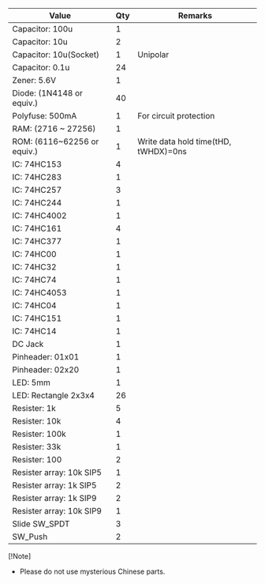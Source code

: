 | Value                       | Qty | Remarks                              |
| --------------------------- | --- | ------------------------------------ |
| Capacitor: 100u             | 1   |                                      |
| Capacitor: 10u              | 2   |                                      |
| Capacitor: 10u(Socket)      | 1   | Unipolar                             |
| Capacitor: 0.1u             | 24  |                                      |
| Zener: 5.6V                 | 1   |                                      |
| Diode: (1N4148 or equiv.)   | 40  |                                      |
| Polyfuse: 500mA             | 1   | For circuit protection               |
| RAM: (2716 ~ 27256)         | 1   |                                      |
| ROM: (6116~62256 or equiv.) | 1   | Write data hold time(tHD, tWHDX)=0ns |
| IC: 74HC153                 | 4   |                                      |
| IC: 74HC283                 | 1   |                                      |
| IC: 74HC257                 | 3   |                                      |
| IC: 74HC244                 | 1   |                                      |
| IC: 74HC4002                | 1   |                                      |
| IC: 74HC161                 | 4   |                                      |
| IC: 74HC377                 | 1   |                                      |
| IC: 74HC00                  | 1   |                                      |
| IC: 74HC32                  | 1   |                                      |
| IC: 74HC74                  | 1   |                                      |
| IC: 74HC4053                | 1   |                                      |
| IC: 74HC04                  | 1   |                                      |
| IC: 74HC151                 | 1   |                                      |
| IC: 74HC14                  | 1   |                                      |
| DC Jack                     | 1   |                                      |
| Pinheader: 01x01            | 1   |                                      |
| Pinheader: 02x20            | 1   |                                      |
| LED: 5mm                    | 1   |                                      |
| LED: Rectangle 2x3x4        | 26  |                                      |
| Resister: 1k                | 5   |                                      |
| Resister: 10k               | 4   |                                      |
| Resister: 100k              | 1   |                                      |
| Resister: 33k               | 1   |                                      |
| Resister: 100               | 2   |                                      |
| Resister array: 10k SIP5    | 1   |                                      |
| Resister array: 1k SIP5     | 2   |                                      |
| Resister array: 1k SIP9     | 2   |                                      |
| Resister array: 10k SIP9    | 1   |                                      |
| Slide SW_SPDT               | 3   |                                      |
| SW_Push                     | 2   |                                      |

[!Note]
* Please do not use mysterious Chinese parts. 